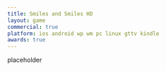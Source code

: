 ```yaml
---
title: Smiles and Smiles HD           
layout: game
commercial: true
platform: ios android wp wm pc linux gttv kindle
awards: true
---
```


placeholder

